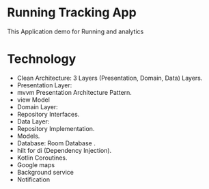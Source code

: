 # Running Tracking App 
This Application demo for Running and analytics 

# Technology
* Clean Architecture: 3 Layers (Presentation, Domain, Data) Layers.
* Presentation Layer:
* mvvm Presentation Architecture Pattern.
* view Model
* Domain Layer:
* Repository Interfaces.
* Data Layer:
* Repository Implementation.
* Models.
* Database: Room Database .
* hilt for di (Dependency Injection).
* Kotlin Coroutines.
* Google maps 
* Background service 
* Notification 


